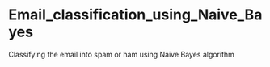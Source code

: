 # Email_classification_using_Naive_Bayes
Classifying the email into spam or ham using Naive Bayes algorithm
